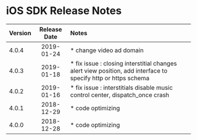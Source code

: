 # iOS SDK Release Notes

| Version | Release Date  | Notes                                    |
| ------- | :------------:| :--------------------------------------- |
| 4.0.4   | 2019-01-24    | * change video ad domain|
| 4.0.3   | 2019-01-18    | * fix issue : closing interstitial changes alert view position, add interface to specify http or https schema |
| 4.0.2   | 2019-01-16    | * fix issue : interstitials disable music control center, dispatch_once crash|
| 4.0.1   | 2018-12-29    | * code optimizing |
| 4.0.0   | 2018-12-28    | * code optimizing |
